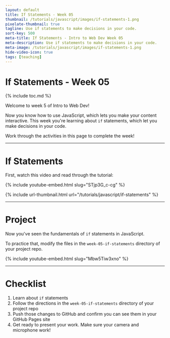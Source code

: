 ```yaml
---
layout: default
title: If Statements - Week 05
thumbnail: /tutorials/javascript/images/if-statements-1.png
pixelate-thumbnail: true
tagline: Use if statements to make decisions in your code.
sort-key: 500
meta-title: If Statements - Intro to Web Dev Week 05
meta-description: Use if statements to make decisions in your code.
meta-image: /tutorials/javascript/images/if-statements-1.png
hide-video-icon: true
tags: [teaching]
---
```


# If Statements - Week 05

{% include toc.md %}

Welcome to week 5 of Intro to Web Dev!

Now you know how to use JavaScript, which lets you make your content interactive. This week you're learning about `if` statements, which let you make decisions in your code.

Work through the activities in this page to complete the week!

---

# If Statements

First, watch this video and read through the tutorial:

{% include youtube-embed.html slug="STjp3G_c-cg" %}

{% include url-thumbnail.html url="/tutorials/javascript/if-statements" %}

---

# Project

Now you've seen the fundamentals of `if` statements in JavaScript.

To practice that, modify the files in the `week-05-if-statements` directory of your project repo.

{% include youtube-embed.html slug="Mbw5Tiw3xno" %}

---

# Checklist

1. Learn about `if` statements
2. Follow the directions in the `week-05-if-statements` directory of your project repo
3. Push those changes to GitHub and confirm you can see them in your GitHub Pages site
4. Get ready to present your work. Make sure your camera and microphone work!
